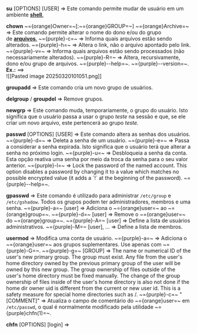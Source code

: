 **su** [OPTIONS]  [USER] => Este comando permite mudar de usuário em um ambiente [**shell**.](https://guialinux.uniriotec.br/shell/)

**chown** ~={orange}Owner=~[:~={orange}GROUP=~] ~={orange}Archive=~ => Este comando permite alterar o nome do dono e/ou do grupo de [**arquivos**.](https://guialinux.uniriotec.br/arquivo/)
	~={purple}-c=~ => Informa quais arquivos estão sendo alterados.
	~={purple}-h=~ => Altera o link, não o arquivo apontado pelo link.
	~={purple}-v=~ => Informa quais arquivos estão sendo processados (não necessariamente alterados).
	~={purple}-R=~ => Altera, recursivamente, dono e/ou grupo de arquivos.
	~={purple}--help=~.
	~={purple}--version=~.
	**Ex.:** ==>	
	![[Pasted image 20250320101051.png]]

**groupadd** => Este comando cria um novo grupo de usuários.

**delgroup** / **groupdel** => Remove grupos.

**newgrp** => Este comando muda, temporariamente, o grupo do usuário. Isto significa que o usuário passa a usar o grupo _teste_ na sessão e que, se ele criar um novo arquivo, este pertencerá ao grupo _teste._

**passwd** [OPTIONS]  [USER] => Este comando altera as senhas dos usuários.
	~={purple}-d=~ => Deleta a senha de um usuário.
	~={purple}-e=~ => Passa a considerar a senha expirada. Isto significa que o usuário terá que alterar a senha no próximo login.
	~={purple}-u=~ => Desbloqueia a senha da conta. Esta opção reativa uma senha por meio da troca da senha para o seu valor anterior.
	~={purple}-l=~ => Lock the password of the named account. This option disables a password by        changing it to a value which matches no possible encrypted value (it adds a ´!´ at the beginning of the password).
	~={purple}--help=~.

**gpasswd** => Este comando é utilizado para administrar `/etc/group` e `/etc/gshadow`. Todos os grupos podem ter administradores, membros e uma senha.
	~={purple}-a=~ [user] => Adiciona o ~={orange}user=~ ao ~={orange}group=~.
	~={purple}-d=~ [user] => Remove o ~={orange}user=~ do ~={orange}group=~.
	~={purple}-A=~ [user] => Define a lista de usuários administrativos.
	~={purple}-M=~ [user], ... => Define a lista de membros.

**usermod** => Modifica uma conta de usuário.
	~={purple}-a=~ => Adiciona o ~={orange}user=~ aos grupos suplementares. Use apenas com ~={purple}-G=~.
	~={purple}-g=~ [GROUP] => The name or numerical ID of the user's new primary group. The
           group must exist.
           Any file from the user's home directory owned by the previous
           primary group of the user will be owned by this new group.
           The group ownership of files outside of the user's home
           directory must be fixed manually.
           The change of the group ownership of files inside of the
           user's home directory is also not done if the home dir owner
           uid is different from the current or new user id. This is a
           safety measure for special home directories such as /.
       ~={purple}-c=~ "[COMMENT]" => Atualiza o campo de comentário do ~={orange}user=~ em `/etc/passwd`, o qual é normalmente modificado pela utilidade ~={purple}chfn(1)=~.

**chfn** [OPTIONS]  [login] => 
